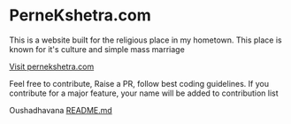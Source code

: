 # PerneKshetra.com

This is a website built for the religious place in my hometown. 
This place is known for it's culture and simple mass marriage

[Visit pernekshetra.com](http://www.pernekshetra.com/)

Feel free to contribute, Raise a PR, follow best coding guidelines. 
If you contribute for a major feature, your name will be added to contribution list

Oushadhavana [README.md](https://github.com/pernekshetra/perneMuchilotkshetra/oushadhavana/README.md)
